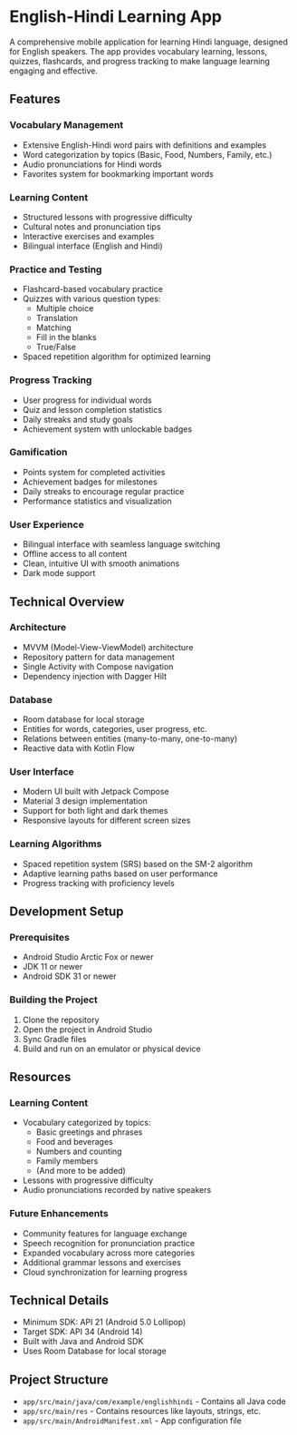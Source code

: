 # English-Hindi Learning App

A comprehensive mobile application for learning Hindi language, designed for English speakers. The app provides vocabulary learning, lessons, quizzes, flashcards, and progress tracking to make language learning engaging and effective.

## Features

### Vocabulary Management
- Extensive English-Hindi word pairs with definitions and examples
- Word categorization by topics (Basic, Food, Numbers, Family, etc.)
- Audio pronunciations for Hindi words
- Favorites system for bookmarking important words

### Learning Content
- Structured lessons with progressive difficulty
- Cultural notes and pronunciation tips
- Interactive exercises and examples
- Bilingual interface (English and Hindi)

### Practice and Testing
- Flashcard-based vocabulary practice
- Quizzes with various question types:
  - Multiple choice
  - Translation
  - Matching
  - Fill in the blanks
  - True/False
- Spaced repetition algorithm for optimized learning

### Progress Tracking
- User progress for individual words
- Quiz and lesson completion statistics
- Daily streaks and study goals
- Achievement system with unlockable badges

### Gamification
- Points system for completed activities
- Achievement badges for milestones
- Daily streaks to encourage regular practice
- Performance statistics and visualization

### User Experience
- Bilingual interface with seamless language switching
- Offline access to all content
- Clean, intuitive UI with smooth animations
- Dark mode support

## Technical Overview

### Architecture
- MVVM (Model-View-ViewModel) architecture
- Repository pattern for data management
- Single Activity with Compose navigation
- Dependency injection with Dagger Hilt

### Database
- Room database for local storage
- Entities for words, categories, user progress, etc.
- Relations between entities (many-to-many, one-to-many)
- Reactive data with Kotlin Flow

### User Interface
- Modern UI built with Jetpack Compose
- Material 3 design implementation
- Support for both light and dark themes
- Responsive layouts for different screen sizes

### Learning Algorithms
- Spaced repetition system (SRS) based on the SM-2 algorithm
- Adaptive learning paths based on user performance
- Progress tracking with proficiency levels

## Development Setup

### Prerequisites
- Android Studio Arctic Fox or newer
- JDK 11 or newer
- Android SDK 31 or newer

### Building the Project
1. Clone the repository
2. Open the project in Android Studio
3. Sync Gradle files
4. Build and run on an emulator or physical device

## Resources

### Learning Content
- Vocabulary categorized by topics:
  - Basic greetings and phrases
  - Food and beverages
  - Numbers and counting
  - Family members
  - (And more to be added)
- Lessons with progressive difficulty
- Audio pronunciations recorded by native speakers

### Future Enhancements
- Community features for language exchange
- Speech recognition for pronunciation practice
- Expanded vocabulary across more categories
- Additional grammar lessons and exercises
- Cloud synchronization for learning progress

## Technical Details

- Minimum SDK: API 21 (Android 5.0 Lollipop)
- Target SDK: API 34 (Android 14)
- Built with Java and Android SDK
- Uses Room Database for local storage

## Project Structure
- `app/src/main/java/com/example/englishhindi` - Contains all Java code
- `app/src/main/res` - Contains resources like layouts, strings, etc.
- `app/src/main/AndroidManifest.xml` - App configuration file